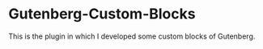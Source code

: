# Gutenberg-Custom-Blocks

This is the plugin in which I developed some custom blocks of Gutenberg.
